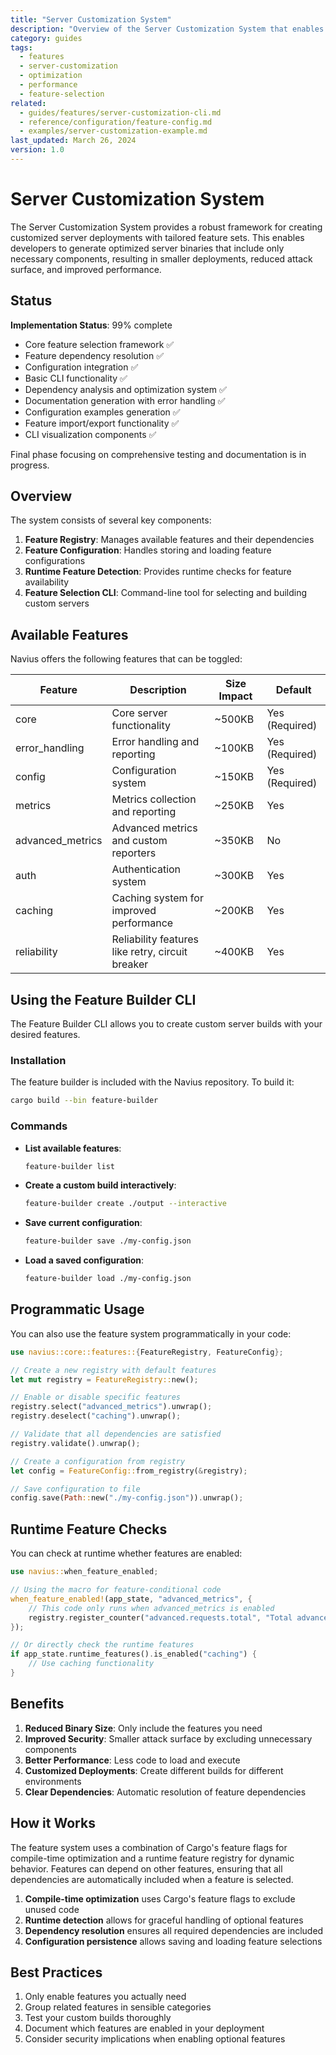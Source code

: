 ```yaml
---
title: "Server Customization System"
description: "Overview of the Server Customization System that enables optimized server deployments with tailored feature sets"
category: guides
tags:
  - features
  - server-customization
  - optimization
  - performance
  - feature-selection
related:
  - guides/features/server-customization-cli.md
  - reference/configuration/feature-config.md
  - examples/server-customization-example.md
last_updated: March 26, 2024
version: 1.0
---
```


# Server Customization System

The Server Customization System provides a robust framework for creating customized server deployments with tailored feature sets. This enables developers to generate optimized server binaries that include only necessary components, resulting in smaller deployments, reduced attack surface, and improved performance.

## Status

**Implementation Status**: 99% complete
- Core feature selection framework ✅
- Feature dependency resolution ✅
- Configuration integration ✅
- Basic CLI functionality ✅
- Dependency analysis and optimization system ✅  
- Documentation generation with error handling ✅
- Configuration examples generation ✅
- Feature import/export functionality ✅
- CLI visualization components ✅

Final phase focusing on comprehensive testing and documentation is in progress.

## Overview

The system consists of several key components:

1. **Feature Registry**: Manages available features and their dependencies
2. **Feature Configuration**: Handles storing and loading feature configurations
3. **Runtime Feature Detection**: Provides runtime checks for feature availability
4. **Feature Selection CLI**: Command-line tool for selecting and building custom servers

## Available Features

Navius offers the following features that can be toggled:

| Feature | Description | Size Impact | Default |
|---------|-------------|-------------|---------|
| core | Core server functionality | ~500KB | Yes (Required) |
| error_handling | Error handling and reporting | ~100KB | Yes (Required) |
| config | Configuration system | ~150KB | Yes (Required) |
| metrics | Metrics collection and reporting | ~250KB | Yes |
| advanced_metrics | Advanced metrics and custom reporters | ~350KB | No |
| auth | Authentication system | ~300KB | Yes |
| caching | Caching system for improved performance | ~200KB | Yes |
| reliability | Reliability features like retry, circuit breaker | ~400KB | Yes |

## Using the Feature Builder CLI

The Feature Builder CLI allows you to create custom server builds with your desired features.

### Installation

The feature builder is included with the Navius repository. To build it:

```bash
cargo build --bin feature-builder
```

### Commands

- **List available features**:
  ```bash
  feature-builder list
  ```

- **Create a custom build interactively**:
  ```bash
  feature-builder create ./output --interactive
  ```

- **Save current configuration**:
  ```bash
  feature-builder save ./my-config.json
  ```

- **Load a saved configuration**:
  ```bash
  feature-builder load ./my-config.json
  ```

## Programmatic Usage

You can also use the feature system programmatically in your code:

```rust
use navius::core::features::{FeatureRegistry, FeatureConfig};

// Create a new registry with default features
let mut registry = FeatureRegistry::new();

// Enable or disable specific features
registry.select("advanced_metrics").unwrap();
registry.deselect("caching").unwrap();

// Validate that all dependencies are satisfied
registry.validate().unwrap();

// Create a configuration from registry
let config = FeatureConfig::from_registry(&registry);

// Save configuration to file
config.save(Path::new("./my-config.json")).unwrap();
```

## Runtime Feature Checks

You can check at runtime whether features are enabled:

```rust
use navius::when_feature_enabled;

// Using the macro for feature-conditional code
when_feature_enabled!(app_state, "advanced_metrics", {
    // This code only runs when advanced_metrics is enabled
    registry.register_counter("advanced.requests.total", "Total advanced requests processed");
});

// Or directly check the runtime features
if app_state.runtime_features().is_enabled("caching") {
    // Use caching functionality
}
```

## Benefits

1. **Reduced Binary Size**: Only include the features you need
2. **Improved Security**: Smaller attack surface by excluding unnecessary components
3. **Better Performance**: Less code to load and execute
4. **Customized Deployments**: Create different builds for different environments
5. **Clear Dependencies**: Automatic resolution of feature dependencies

## How it Works

The feature system uses a combination of Cargo's feature flags for compile-time optimization and a runtime feature registry for dynamic behavior. Features can depend on other features, ensuring that all dependencies are automatically included when a feature is selected.

1. **Compile-time optimization** uses Cargo's feature flags to exclude unused code
2. **Runtime detection** allows for graceful handling of optional features
3. **Dependency resolution** ensures all required dependencies are included
4. **Configuration persistence** allows saving and loading feature selections

## Best Practices

1. Only enable features you actually need
2. Group related features in sensible categories
3. Test your custom builds thoroughly
4. Document which features are enabled in your deployment
5. Consider security implications when enabling optional features 